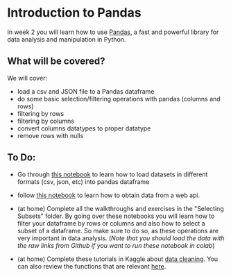 # Introduction to Pandas
In week 2 you will learn how to use [Pandas](https://pandas.pydata.org/), a fast and powerful library for data analysis and manipulation in Python.

## What will be covered?

We will cover:

- load a csv and JSON file to a Pandas dataframe
- do some basic selection/filtering operations with pandas (columns and rows)
- filtering by rows
- filtering by columns
- convert columns datatypes to proper datatype
- remove rows with nulls

## To Do:

- Go through [this notebook](https://colab.research.google.com/github/michalis0/DataMining_and_MachineLearning/blob/master/week2/Basic_Pandas_Load_File.ipynb) to learn how to load datasets in different formats (csv, json, etc) into pandas dataframe

- follow [this notebook](https://colab.research.google.com/github/michalis0/DataMining_and_MachineLearning/blob/master/week2/Loading_Data_WebAPI.ipynb) to learn how to obtain data from a web api.

- (at home) Complete all the walkthroughs and exercises in the "Selecting Subsets" folder. By going over these notebooks you will learn how to filter your dataframe by rows or columns and also how to select a subset of a dataframe. So make sure to do so, as these operations are very important in data analysis. (_Note that you should load the data with the raw links from Github if you want to run these notebook in colab_)

- (at home) Complete these tutorials in Kaggle about [data cleaning](https://www.kaggle.com/rtatman/data-cleaning-challenge-handling-missing-values). You can also review the functions that are relevant [here](https://github.com/michalis0/DataMining_and_MachineLearning/blob/master/week2/DataCleaning%20in%20Pandas%20Summary.pdf).


